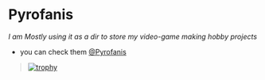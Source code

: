 # Pyrofanis #
*I am Mostly using it as a dir to store my video-game making hobby projects*
 
* you can check them [@Pyrofanis](https://pyrofanis.itch.io/)

>[![trophy](https://github-profile-trophy.vercel.app/?username=Pyrofanis&title=Followers,Commits,Repositories)](https://github.com/ryo-ma/github-profile-trophy)
